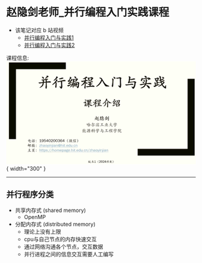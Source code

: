 # 赵隐剑老师_并行编程入门实践课程

* 该笔记对应 b 站视频
	*  [并行编程入门与实践1](https://www.bilibili.com/video/BV1dVSdYLE8R/?spm_id_from=333.999.0.0&vd_source=b7bbd99721bfe117cc47d14c9f45af86)
	* [并行编程入门与实践2](https://www.bilibili.com/video/BV1wNDRYdEHw/?spm_id_from=333.999.0.0&vd_source=b7bbd99721bfe117cc47d14c9f45af86)

课程信息: 
![输入图片说明](https://github.com/ymma98/picx-images-hosting/raw/master/20241210/image.1027v3stf1.webp){ width="300" }

---

## 并行程序分类

* 共享内存式 (shared memory)
	* OpenMP
* 分配内存式 (distributed memory)
	* 理论上没有上限
	* cpu与自己节点的内存快速交互
	* 通过网络沟通各个节点，交互数据
	* 并行进程之间的信息交互需要人工编写
<!--stackedit_data:
eyJoaXN0b3J5IjpbMTk5Nzc1MjcyLC0zMTk0MjI1NjIsLTE4NT
gyMzQ0NzZdfQ==
-->